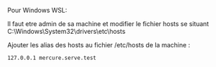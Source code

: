 Pour Windows WSL:

Il faut etre admin de sa machine et modifier le fichier hosts se situant C:\Windows\System32\drivers\etc\hosts

Ajouter les alias des hosts au fichier /etc/hosts de la machine :

```
127.0.0.1 mercure.serve.test
```
